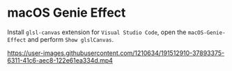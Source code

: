 # macOS Genie Effect

Install `glsl-canvas` extension for `Visual Studio Code`, open the `macOS-Genie-Effect` and perform `Show glslCanvas`.

https://user-images.githubusercontent.com/1210634/191512910-37893375-6311-41c6-aec8-122e61ea334d.mp4
